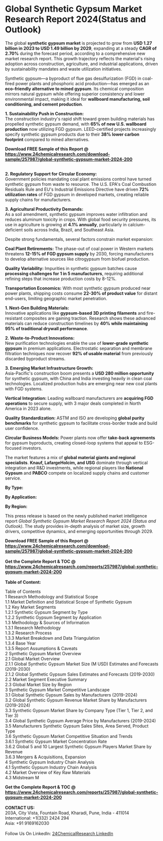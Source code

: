 <h1>Global Synthetic Gypsum Market Research Report 2024(Status and Outlook)</h1><p>The global <strong>synthetic gypsum market</strong> is projected to grow from <strong>USD 1.27 billion in 2023 to USD 1.49 billion by 2029</strong>, expanding at a steady <strong>CAGR of 2.70%</strong> during the forecast period, according to a comprehensive new market research report. This growth trajectory reflects the material's rising adoption across construction, agriculture, and industrial applications, driven by sustainability mandates and waste utilization initiatives.</p><p>Synthetic gypsum—a byproduct of flue gas desulfurization (FGD) in coal-fired power plants and phosphoric acid production—has emerged as an <strong>eco-friendly alternative to mined gypsum</strong>. Its chemical composition mirrors natural gypsum while offering superior consistency and lower environmental impact, making it ideal for <strong>wallboard manufacturing, soil conditioning, and cement production</strong>.</p><p><strong>1. Sustainability Push in Construction:</strong><br>
The construction industry's rapid shift toward green building materials has propelled synthetic gypsum demand, with <strong>65% of new U.S. wallboard production</strong> now utilizing FGD gypsum. LEED-certified projects increasingly specify synthetic gypsum products due to their <strong>38% lower carbon footprint</strong> compared to mined alternatives.</p><div><b>Download FREE Sample of this Report @ 
            <a href="https://www.24chemicalresearch.com/download-sample/257987/global-synthetic-gypsum-market-2024-200">
            https://www.24chemicalresearch.com/download-sample/257987/global-synthetic-gypsum-market-2024-200</a></b></div><br><p><strong>2. Regulatory Support for Circular Economy:</strong><br>
Government policies mandating coal plant emissions control have turned synthetic gypsum from waste to resource. The U.S. EPA's Coal Combustion Residuals Rule and EU's Industrial Emissions Directive have driven <strong>72% utilization rates</strong> of FGD gypsum in developed markets, creating reliable supply chains for manufacturers.</p><p><strong>3. Agricultural Productivity Demands:</strong><br>
As a soil amendment, synthetic gypsum improves water infiltration and reduces aluminum toxicity in crops. With global food security pressures, its use in agriculture is growing at <strong>4.1% annually</strong>, particularly in calcium-deficient soils across India, Brazil, and Southeast Asia.</p><p>Despite strong fundamentals, several factors constrain market expansion:</p><p><strong>Coal Plant Retirements:</strong> The phase-out of coal power in Western markets threatens <strong>12-15% of FGD gypsum supply</strong> by 2030, forcing manufacturers to develop alternative sources like citrogypsum from biofuel production.</p><p><strong>Quality Variability:</strong> Impurities in synthetic gypsum batches cause <strong>processing challenges for 1 in 5 manufacturers</strong>, requiring additional refining steps that increase production costs by 8-12%.</p><p><strong>Transportation Economics:</strong> With most synthetic gypsum produced near power plants, shipping costs consume <strong>22-30% of product value</strong> for distant end-users, limiting geographic market penetration.</p><p><strong>1. Next-Gen Building Materials:</strong><br>
Innovative applications like <strong>gypsum-based 3D printing filaments</strong> and fire-resistant composites are gaining traction. Research shows these advanced materials can reduce construction timelines by <strong>40% while maintaining 95% of traditional drywall performance</strong>.</p><p><strong>2. Waste-to-Product Innovations:</strong><br>
New purification technologies enable the use of <strong>lower-grade synthetic gypsum</strong> in premium applications. Electrostatic separation and membrane filtration techniques now recover <strong>92% of usable material</strong> from previously discarded byproduct streams.</p><p><strong>3. Emerging Market Infrastructure Growth:</strong><br>
Asia-Pacific's construction boom presents a <strong>USD 280 million opportunity</strong> for synthetic gypsum, with China and India investing heavily in clean coal technologies. Localized production hubs are emerging near new coal plants with FGD systems.</p><p><strong>Vertical Integration:</strong> Leading wallboard manufacturers are <strong>acquiring FGD operations</strong> to secure supply, with 3 major deals completed in North America in 2023 alone.</p><p><strong>Quality Standardization:</strong> ASTM and ISO are developing <strong>global purity benchmarks</strong> for synthetic gypsum to facilitate cross-border trade and build user confidence.</p><p><strong>Circular Business Models:</strong> Power plants now offer <strong>take-back agreements</strong> for gypsum byproducts, creating closed-loop systems that appeal to ESG-focused investors.</p><p>The market features a mix of <strong>global material giants and regional specialists</strong>. <strong>Knauf, LafargeHolcim, and USG</strong> dominate through vertical integration and R&amp;D investments, while regional players like <strong>National Gypsum</strong> and <strong>PABCO</strong> compete on localized supply chains and customer service.</p><p><strong>By Type:</strong></p><p><strong>By Application:</strong></p><p><strong>By Region:</strong></p><p>This press release is based on the newly published market intelligence report <em>Global Synthetic Gypsum Market Research Report 2024 (Status and Outlook)</em>. The study provides in-depth analysis of market size, growth drivers, competitive dynamics, and emerging opportunities through 2029.</p><div><b>Download FREE Sample of this Report @ 
            <a href="https://www.24chemicalresearch.com/download-sample/257987/global-synthetic-gypsum-market-2024-200">
            https://www.24chemicalresearch.com/download-sample/257987/global-synthetic-gypsum-market-2024-200</a></b></div><br><div><b>Get the Complete Report & TOC @ 
            <a href="https://www.24chemicalresearch.com/reports/257987/global-synthetic-gypsum-market-2024-200">
            https://www.24chemicalresearch.com/reports/257987/global-synthetic-gypsum-market-2024-200</a></b></div><br>
            <b>Table of Content:</b><p>Table of Contents<br />
1 Research Methodology and Statistical Scope<br />
1.1 Market Definition and Statistical Scope of Synthetic Gypsum<br />
1.2 Key Market Segments<br />
1.2.1 Synthetic Gypsum Segment by Type<br />
1.2.2 Synthetic Gypsum Segment by Application<br />
1.3 Methodology & Sources of Information<br />
1.3.1 Research Methodology<br />
1.3.2 Research Process<br />
1.3.3 Market Breakdown and Data Triangulation<br />
1.3.4 Base Year<br />
1.3.5 Report Assumptions & Caveats<br />
2 Synthetic Gypsum Market Overview<br />
2.1 Global Market Overview<br />
2.1.1 Global Synthetic Gypsum Market Size (M USD) Estimates and Forecasts (2019-2030)<br />
2.1.2 Global Synthetic Gypsum Sales Estimates and Forecasts (2019-2030)<br />
2.2 Market Segment Executive Summary<br />
2.3 Global Market Size by Region<br />
3 Synthetic Gypsum Market Competitive Landscape<br />
3.1 Global Synthetic Gypsum Sales by Manufacturers (2019-2024)<br />
3.2 Global Synthetic Gypsum Revenue Market Share by Manufacturers (2019-2024)<br />
3.3 Synthetic Gypsum Market Share by Company Type (Tier 1, Tier 2, and Tier 3)<br />
3.4 Global Synthetic Gypsum Average Price by Manufacturers (2019-2024)<br />
3.5 Manufacturers Synthetic Gypsum Sales Sites, Area Served, Product Type<br />
3.6 Synthetic Gypsum Market Competitive Situation and Trends<br />
3.6.1 Synthetic Gypsum Market Concentration Rate<br />
3.6.2 Global 5 and 10 Largest Synthetic Gypsum Players Market Share by Revenue<br />
3.6.3 Mergers & Acquisitions, Expansion<br />
4 Synthetic Gypsum Industry Chain Analysis<br />
4.1 Synthetic Gypsum Industry Chain Analysis<br />
4.2 Market Overview of Key Raw Materials<br />
4.3 Midstream M</p><div><b>Get the Complete Report & TOC @ 
            <a href="https://www.24chemicalresearch.com/reports/257987/global-synthetic-gypsum-market-2024-200">
            https://www.24chemicalresearch.com/reports/257987/global-synthetic-gypsum-market-2024-200</a></b></div><br><b>CONTACT US:</b><br>
            203A, City Vista, Fountain Road, Kharadi, Pune, India - 411014<br>
            International: +1(332) 2424 294<br>
            Asia: +91 9169162030 <br><br>
            Follow Us On LinkedIn: <a href="https://www.linkedin.com/company/24chemicalresearch/">24ChemicalResearch LinkedIn</a>
